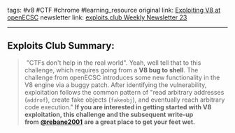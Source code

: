 tags: #v8 #CTF #chrome #learning_resource
original link: [Exploiting V8 at openECSC](https://lyra.horse/blog/2024/05/exploiting-v8-at-openecsc/?ref=blog.exploits.club) 
newsletter link: [exploits.club Weekly Newsletter 23](https://blog.exploits.club/exploits-club-weekly-newsletter-23/) 

---
## Exploits Club Summary:
>  "CTFs don't help in the real world". Yeah, well tell that to this challenge, which requires going from a **V8 bug to shell**. The challenge from openECSC introduces some new functionality in the V8 engine via a buggy patch. After identifying the vulnerability, exploitation follows the common pattern of "read arbitrary addresses (`addrof`), create fake objects (`fakeobj`), and eventually reach arbitrary code execution." **If you are interested in getting started with V8 exploitation, this challenge and the subsequent write-up from** [**@rebane2001**](https://x.com/rebane2001?ref=blog.exploits.club) **are a great place to get your feet wet.** 